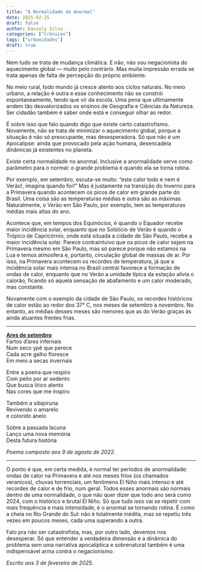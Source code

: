 ```yaml
---
title: "A Normalidade do Anormal"
date: 2025-02-25
draft: false
author: Daniely Silva
categories: ["Crônicas"]
tags: ["urbanidades"]
draft: true
---
```

Nem tudo se trata de mudança climática. E não, não sou negacionista do aquecimento global — muito pelo contrário. Mas muita impressão errada se trata apenas de falta de percepção do próprio ambiente.

<!--more-->

No meio rural, todo mundo já cresce atento aos ciclos naturais. No meio urbano, a relação é outra e esse conhecimento não se constrói espontaneamente, tendo que vir da escola. Uma pena que ultimamente andem tão desvalorizados os ensinos de Geografia e Ciências da Natureza. Ser cidadão também é saber onde está e conseguir olhar ao redor.

É sobre isso que falo quando digo que existe certo catastrofismo. Novamente, não se trata de minimizar o aquecimento global, porque a situação é não só preocupante, mas desesperadora. Só que não é um Apocalipse: ainda que provocado pela ação humana, desencadeia dinâmicas já existentes no planeta.

Existe certa normalidade no anormal. Inclusive a anormalidade serve como parâmetro para o normal: o grande problema é quando ela se torna rotina.

Por exemplo, em setembro, escuta-se muito: “este calor todo e nem é Verão!, imagina quando for!” Mas é justamente na transição do Inverno para a Primavera quando acontecem os picos de calor em grande parte do Brasil. Uma coisa são as temperaturas médias e outra são as máximas. Naturalmente, o Verão em São Paulo, por exemplo, tem as temperaturas médias mais altas do ano.

Acontece que, em tempos dos Equinócios, é quando o Equador recebe maior incidência solar, enquanto que no Solstício de Verão é quando o Trópico de Capricórnio, onde está situada a cidade de São Paulo, recebe a maior incidência solar. Parece contraintuivo que os picos de calor sejam na Primavera mesmo em São Paulo, mas só parece porque não estamos na Lua e temos atmosfera e, portanto, circulação global de massas de ar. Por isso, na Primavera acontecem os recordes de temperatura, já que a incidência solar mais intensa no Brasil central favorece a formação de ondas de calor, enquanto que no Verão a umidade típica da estação alivia o calorão, ficando só aquela sensação de abafamento e um calor moderado, mas constante.

Novamente com o exemplo da cidade de São Paulo, os recordes históricos de calor estão ao redor dos 37° C, nos meses de setembro a novembro. No entanto, as médias desses meses são menores que as do Verão graças às ainda atuantes frentes frias.

<hr>

**[Ares de setembro](/blog/poesia/2025-02-25-poesia-ares-de-setembro)**\
Fartos d’ares infernais\
Num seco ypê que perece\
Cada acre galho floresce\
Em meio a secas invernais

Entre a poeira que respiro\
Com peito por ar sedento\
Que busca lírico alento\
Nas cores que me inspiro

Também a sibipiruna\
Revivendo o amarelo\
e colorido anelo

Sobre a passada lacuna\
Lanço uma nova memória\
Desta futura história

*Poema composto aos 9 de agosto de 2022.*

<hr>

O ponto é que, em certa medida, é normal ter períodos de anormalidade: ondas de calor na Primavera e até nos meses frios (os chamados veranicos), chuvas torrenciais, um fenômeno El Niño mais intenso e até recordes de calor e de frio, num geral. Todos esses anormais são normais dentro de uma normalidade, o que não quer dizer que todo ano será como 2024, com o histórico e brutal El Niño. Só que tudo isso vai se repetir com mais frequência e mais intensidade, é o anormal se tornando rotina. É como a cheia no Rio Grande do Sul: não é totalmente inédita, mas se repetiu três vezes em poucos meses, cada uma superando a outra.

Falo pra não ser catastrofista, mas, por outro lado, devemos nos desesperar. Só que entender a verdadeira dimensão e a dinâmica do problema sem uma narrativa apocalíptica e sobrenatural também é uma indispensável arma contra o negacionismo.

*Escrito aos 3 de fevereiro de 2025.*
